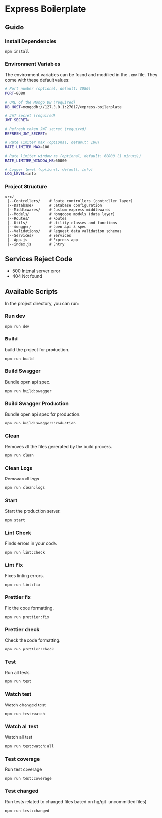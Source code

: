 # Express Boilerplate

## Guide

### Install Dependencies

```bash
npm install
```

### Environment Variables

The environment variables can be found and modified in the `.env` file. They come with these default values:

```bash
# Port number (optional, default: 8080)
PORT=8080

# URL of the Mongo DB (required)
DB_HOST=mongodb://127.0.0.1:27017/express-boilerplate

# JWT secret (required)
JWT_SECRET=

# Refresh token JWT secret (required)
REFRESH_JWT_SECRET=

# Rate limiter max (optional, default: 100)
RATE_LIMITER_MAX=100

# Rate limiter window ms (optional, default: 60000 (1 minute))
RATE_LIMITER_WINDOW_MS=60000

# Logger level (optional, default: info)
LOG_LEVEL=info
```

### Project Structure

```
src/
 |--Controllers/    # Route controllers (controller layer)
 |--Database/       # Database configuration
 |--Middlewares/    # Custom express middlewares
 |--Models/         # Mongoose models (data layer)
 |--Routes/         # Routes
 |--Utils/          # Utility classes and functions
 |--Swagger/        # Open Api 3 spec
 |--Validations/    # Request data validation schemas
 |--Services/       # Services
 |--App.js          # Express app
 |--index.js        # Entry
```

## Services Reject Code

-   500 Intenal server error
-   404 Not found

## Available Scripts

In the project directory, you can run:

### Run dev

```bash
npm run dev
```

### Build

build the project for production.

```bash
npm run build
```

### Build Swagger

Bundle open api spec.

```bash
npm run build:swagger
```

### Build Swagger Production

Bundle open api spec for production.

```bash
npm run build:swagger:production
```

### Clean

Removes all the files generated by the build process.

```bash
npm run clean
```

### Clean Logs

Removes all logs.

```bash
npm run clean:logs
```

### Start

Start the production server.

```bash
npm start
```

### Lint Check

Finds errors in your code.

```bash
npm run lint:check
```

### Lint Fix

Fixes linting errors.

```bash
npm run lint:fix
```

### Prettier fix

Fix the code formatting.

```bash
npm run prettier:fix
```

### Prettier check

Check the code formatting.

```bash
npm run prettier:check
```

### Test

Run all tests

```bash
npm run test
```

### Watch test

Watch changed test

```bash
npm run test:watch
```

### Watch all test

Watch all test

```bash
npm run test:watch:all
```

### Test coverage

Run test coverage

```bash
npm run test:coverage
```

### Test changed

Run tests related to changed files based on hg/git (uncommitted files)

```bash
npm run test:changed
```
